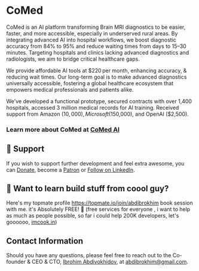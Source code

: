# CoMed

CoMed is an AI platform transforming Brain MRI diagnostics to be easier, faster, and more accessible, especially in underserved rural areas. By integrating advanced AI into hospital workflows, we boost diagnostic accuracy from 84% to 95% and reduce waiting times from days to 15–30 minutes. Targeting hospitals and clinics lacking advanced diagnostics and radiologists, we aim to bridge critical healthcare gaps.

We provide affordable AI tools at $220 per month, enhancing accuracy, & reducing wait times. Our long-term goal is to make advanced diagnostics universally accessible, fostering a global healthcare ecosystem that empowers medical professionals and patients alike.

We've developed a functional prototype, secured contracts with over 1,400 hospitals, accessed 3 million medical records for AI training. Received support from Amazon ($10,000), Microsoft ($150,000), and OpenAI ($2,500).

### Learn more about CoMed at [CoMed AI](https://github.com/abdibrokhim/comed-web)

## 🙏 Support

If you wish to support further development and feel extra awesome, you can [Donate](https://buymeacoffee.com/abdibrokhim/), become a [Patron](https://www.patreon.com/abdibrokhim) or [Follow on LinkedIn](https://www.linkedin.com/in/abdibrokhim/).

## 🦄 Want to learn build stuff from coool guy?

Here's my topmate profile https://topmate.io/join/abdibrokhim book session with me. it's Absolutely FREE! 🎉 (free services for everyone , i want to help as much as people possible, so far i could help 200K developers, let's goooooo, [imcook.in](https://imcook.in))

## Contact Information

Should you have any questions, please feel free to reach out to the Co-founder & CEO & CTO, [Ibrohim Abdivokhidov](https://www.linkedin.com/in/abdibrokhim/), at abdibrokhim@gmail.com.